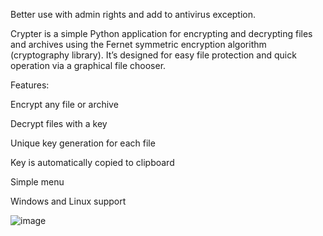 Better use with admin rights and add to antivirus exception.

Crypter is a simple Python application for encrypting and decrypting files and archives using the Fernet symmetric encryption algorithm (cryptography library). It’s designed for easy file protection and quick operation via a graphical file chooser.

Features:

Encrypt any file or archive

Decrypt files with a key

Unique key generation for each file

Key is automatically copied to clipboard

Simple menu

Windows and Linux support





![image](https://github.com/user-attachments/assets/6bceec36-d770-4e8e-8c18-af1134f7f35c)

